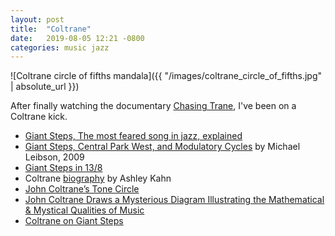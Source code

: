 ```yaml
---
layout: post
title:  "Coltrane"
date:   2019-08-05 12:21 -0800
categories: music jazz
---
```


![Coltrane circle of fifths mandala]({{ "/images/coltrane_circle_of_fifths.jpg" | absolute_url }})

After finally watching the documentary [Chasing Trane][2], I've been on a Coltrane kick.

 * [Giant Steps, The most feared song in jazz, explained][3]
 * [Giant Steps, Central Park West, and Modulatory Cycles][1] by Michael Leibson, 2009
 * [Giant Steps in 13/8][4]
 * Coltrane [biography][5] by Ashley Kahn
 * [John Coltrane’s Tone Circle](https://roelhollander.eu/en/blog-saxophone/Coltrane-Tone-Circle/)
 * [John Coltrane Draws a Mysterious Diagram Illustrating the Mathematical & Mystical Qualities of Music](http://www.openculture.com/2017/10/john-coltrane-draws-a-mysterious-diagram-illustrating-the-mathematical-mystical-qualities-of-music.html)
 * [Coltrane on Giant Steps][6]


[1]: http://www.thinkingmusic.ca/analyses/coltrane/
[2]: https://www.coltranefilm.com/
[3]: https://www.youtube.com/watch?v=62tIvfP9A2w
[4]: https://www.youtube.com/watch?v=d27JKz4VW0A
[5]: https://www.johncoltrane.com/biography
[6]: https://youtu.be/ZF0EvYd_Bgw

